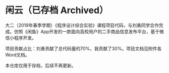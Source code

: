 # 闲云（已存档 Archived）

大二（2019年春季学期）《程序设计综合实验》课程项目代码，与刘勇同学合作完成。仿照《闲鱼》App开发的一款面向高校用户的二手商品信息发布平台，基于微信小程序开发。

项目贡献占比：刘勇贡献了总代码量的70%，我贡献了30%。项目文档见附件各Word文档。

本仓库仅用于存档，后续不再更新。
